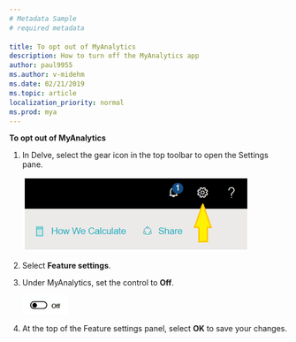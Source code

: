 ```yaml
---
# Metadata Sample
# required metadata

title: To opt out of MyAnalytics
description: How to turn off the MyAnalytics app
author: paul9955
ms.author: v-midehm
ms.date: 02/21/2019
ms.topic: article
localization_priority: normal 
ms.prod: mya
---
```


**To opt out of MyAnalytics**

1. In Delve, select the gear icon in the top toolbar to open the Settings pane.

    ![Delve settings](../../Images/mya/use/Gear-icon-Delve.png)

2. Select **Feature settings**.
3. Under MyAnalytics, set the control to **Off**.

    ![Slider in off position](../../Images/mya/use/Slider-off.png)
  
4. At the top of the Feature settings panel, select **OK** to save your changes.